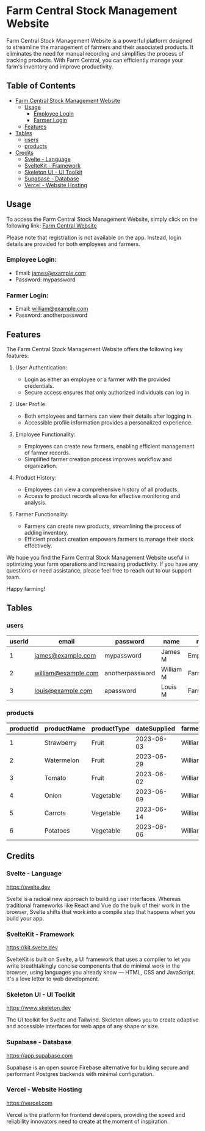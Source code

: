# Farm Central Stock Management Website

Farm Central Stock Management Website is a powerful platform designed to streamline the management of farmers and their associated products. It eliminates the need for manual recording and simplifies the process of tracking products. With Farm Central, you can efficiently manage your farm's inventory and improve productivity.

## Table of Contents
- [Farm Central Stock Management Website](#farm-central-stock-management-website)
  - [Usage](#usage)
    - [Employee Login](#employee-login)
    - [Farmer Login](#farmer-login)
  - [Features](#features)
- [Tables](#tables)
  - [users](#users)
  - [products](#products)
- [Credits](#credits)
  - [Svelte - Language](#svelte---language)
  - [SvelteKit - Framework](#sveltekit---framework)
  - [Skeleton UI - UI Toolkit](#skeleton-ui---ui-toolkit)
  - [Supabase - Database](#supabase---database)
  - [Vercel - Website Hosting](#vercel---website-hosting)

## Usage
To access the Farm Central Stock Management Website, simply click on the following link: [Farm Central Website](https://farm-central-website.vercel.app)

Please note that registration is not available on the app. Instead, login details are provided for both employees and farmers.

### Employee Login:
- Email: james@example.com
- Password: mypassword

### Farmer Login:
- Email: william@example.com
- Password: anotherpassword

## Features
The Farm Central Stock Management Website offers the following key features:

1. User Authentication:
   - Login as either an employee or a farmer with the provided credentials.
   - Secure access ensures that only authorized individuals can log in.

2. User Profile:
   - Both employees and farmers can view their details after logging in.
   - Accessible profile information provides a personalized experience.

3. Employee Functionality:
   - Employees can create new farmers, enabling efficient management of farmer records.
   - Simplified farmer creation process improves workflow and organization.

4. Product History:
   - Employees can view a comprehensive history of all products.
   - Access to product records allows for effective monitoring and analysis.

5. Farmer Functionality:
   - Farmers can create new products, streamlining the process of adding inventory.
   - Efficient product creation empowers farmers to manage their stock effectively.

We hope you find the Farm Central Stock Management Website useful in optimizing your farm operations and increasing productivity. If you have any questions or need assistance, please feel free to reach out to our support team.

Happy farming!

## Tables

### users
| userId | email                  | password        | name      | role    |
|--------|------------------------|-----------------|-----------|---------|
| 1      | james@example.com      | mypassword      | James M   | Employee|
| 2      | william@example.com    | anotherpassword | William M | Farmer  |
| 3      | louis@example.com      | apassword       | Louis M   | Farmer  |

### products
| productId | productName | productType | dateSupplied | farmerName |
|-----------|-------------|-------------|--------------|------------|
| 1         | Strawberry  | Fruit       | 2023-06-03   | William M  |
| 2         | Watermelon  | Fruit       | 2023-06-29   | William M  |
| 3         | Tomato      | Fruit       | 2023-06-02   | William M  |
| 4         | Onion       | Vegetable   | 2023-06-09   | William M  |
| 5         | Carrots     | Vegetable   | 2023-06-14   | William M  |
| 6         | Potatoes    | Vegetable   | 2023-06-06   | William M  |

## Credits
### Svelte - Language
https://svelte.dev

Svelte is a radical new approach to building user interfaces. Whereas traditional frameworks like React and Vue do the bulk of their work in the browser, Svelte shifts that work into a compile step that happens when you build your app.

### SvelteKit - Framework
https://kit.svelte.dev

SvelteKit is built on Svelte, a UI framework that uses a compiler to let you write breathtakingly concise components that do minimal work in the browser, using languages you already know — HTML, CSS and JavaScript. It's a love letter to web development.

### Skeleton UI - UI Toolkit
https://www.skeleton.dev

The UI toolkit for Svelte and Tailwind.
Skeleton allows you to create adaptive and accessible interfaces for web apps of any shape or size.

### Supabase - Database
https://app.supabase.com

Supabase is an open source Firebase alternative for building secure and performant Postgres backends with minimal configuration.

### Vercel - Website Hosting
https://vercel.com

Vercel is the platform for frontend developers, providing the speed and reliability innovators need to create at the moment of inspiration.
